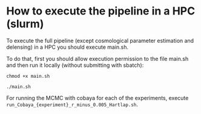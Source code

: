 # How to execute the pipeline in a HPC (slurm)

To execute the full pipeline (except cosmological parameter estimation and delensing) in a HPC you should execute main.sh.

To do that, first you should allow execution permission to the file main.sh and then run it locally (without submitting with sbatch):


`chmod +x main.sh`

`./main.sh`

For running the MCMC with cobaya for each of the experiments, execute `run_Cobaya_{experiment}_r_minus_0.005_Hartlap.sh`.
